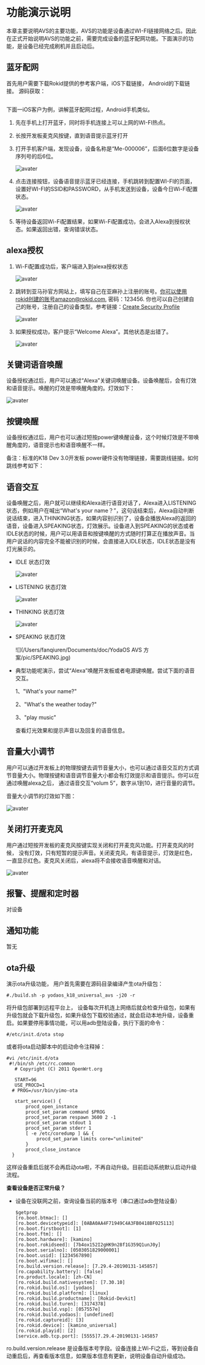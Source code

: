 # 功能演示说明
本章主要说明AVS的主要功能，AVS的功能是设备通过WI-FI链接网络之后。因此在正式开始说明AVS的功能之前，需要完成设备的蓝牙配网功能。下面演示的功能，是设备已经完成刷机并且启动后。
##  蓝牙配网
首先用户需要下载Rokid提供的参考客户端，iOS下载链接， Android的下载链接。
源码获取：

```shell

```



下面一iOS客户为例，讲解蓝牙配网过程，Android手机类似。
1. 先在手机上打开蓝牙，同时将手机连接上可以上网的WI-FI热点。

2. 长按开发板麦克风按键，直到语音提示蓝牙打开

3. 打开手机客户端，发现设备，设备名称是“Me-000006”，后面6位数字是设备序列号的后6位。

   ![avater](./pic/alexaclientfinddevice.jpg)

4. 点击连接按钮，设备语音提示蓝牙已经连接，手机跳转到配置WI-FI的页面，设置好WI-FI的SSID和PASSWORD，从手机发送到设备，设备今日Wi-Fi配置状态。

   ![avater](./pic/alexaclientwificonfig.jpg)

5. 等待设备返回Wi-Fi配置结果，如果Wi-Fi配置成功，会进入Alexa到授权状态。如果返回出错，查询错误状态。


## alexa授权
1. Wi-Fi配置成功后，客户端进入到alexa授权状态

   ![avater](./pic/alexaauthorstart.jpg)

2. 跳转到亚马孙官方网站上，填写自己在亚麻孙上注册的账号。你可以使用rokid创建的账号amazon@rokid.com, 密码：123456. 你也可以自己创建自己的账号，注册自己的设备类型。参考链接：[Create Security Profile](https://github.com/alexa/avs-device-sdk/wiki/Create-Security-Profile)

   ![avater](./pic/alexaauthoraccount.jpg)

   

3. 如果授权成功，客户提示“Welcome Alexa”。其他状态是出错了。

   ![avater](./pic/alexaauthsuccess.jpg)

## 关键词语音唤醒
设备授权通过后，用户可以通过“Alexa”关键词唤醒设备。设备唤醒后，会有灯效和语音提示。唤醒的灯效是带唤醒角度的。灯效如下：

![avater](./pic/keywordwakeup.jpg)


## 按键唤醒
设备授权通过后，用户也可以通过短按power键唤醒设备，这个时候灯效是不带唤醒角度的，语音提示也和语音唤醒不一样。

备注：标准的K18 Dev 3.0开发板 power硬件没有物理链接，需要跳线链接。如何跳线参考如下：



## 语音交互
设备唤醒之后，用户就可以继续和Alexa进行语音对话了，Alexa进入LISTENING状态，例如用户在喊出“What's your name？”，这句话结束后，Alexa自动判断说话结束，进入THINKING状态，如果内容别识别了，设备会播放Alexa的返回的语音，设备进入SPEAKING状态，灯效展示。设备进入到SPEAKING的状态或者IDLE状态的时候，用户可以用语音和按键唤醒的方式随时打算正在播放声音。当用户说话的内容完全不能被识别的时候，会直接进入IDLE状态，IDLE状态是没有灯光展示的。

- IDLE 状态灯效

  ![avater](./pic/alexaidle.jpg)

- LISTENING 状态灯效

  ![avater](./pic/keywordwakeup.jpg)

- THINKING 状态灯效

  ![avater](./pic/thinking.jpg)

- SPEAKING 状态灯效

  ![](/Users/fanqiuren/Documents/doc/YodaOS AVS 方案/pic/SPEAKING.jpg)

- 典型功能呢演示，尝试“Alexa”唤醒开发板或者电源键唤醒。尝试下面的语音交互。

  1、"What's your name?"

  2、"What's the weather today?"

  3、"play music"

  查看灯光效果和提示声音以及回复的语音信息。

## 音量大小调节

用户可以通过开发板上的物理按键去调节音量大小，也可以通过语音交互的方式调节音量大小。物理按键和语音调节音量大小都会有灯效提示和语音提示。你可以在通过唤醒alexa之后， 通过语音交互“volum 5”，数字从1到10，进行音量的调节。

音量大小调节的灯效如下图：

![avater](./pic/volume5.jpg)



## 关闭打开麦克风

用户通过短按开发板的麦克风按键实现关闭和打开麦克风功能。打开麦克风的时候， 没有灯效，只有短暂的提示声音。关闭麦克风，有语音提示，灯效是红色，一直显示红色。麦克风关闭后，alexa将不会接收语音唤醒和对话。

![avater](./pic/micoff.jpg)

## 报警、提醒和定时器

对设备

## 通知功能

暂无

## ota升级

演示ota升级功能， 用户首先需要在源码目录编译产生ota升级包：

```shell
#./build.sh -p yodaos_k18_universal_avs -j20 -r
```

将升级包部署到远程平台上， 设备每次开机连上网络后就会检查升级包，如果有升级包就会下载升级包，如果升级包下载校验通过，就会启动本地升级，设备重启。如果要停用事情功能，可以用adb登陆设备，执行下面的命令：

```shell
#/etc/init.d/ota stop
```

或者将ota启动脚本中的启动命令注释掉：

```shell
#vi /etc/init.d/ota
 #!/bin/sh /etc/rc.common                                                                                                                                      
   # Copyright (C) 2011 OpenWrt.org
    
   START=96
   USE_PROCD=1
  # PROG=/usr/bin/yimo-ota
    
   start_service() {
       procd_open_instance
       procd_set_param command $PROG
       procd_set_param respawn 3600 2 -1
       procd_set_param stdout 1
       procd_set_param stderr 1
       [ -e /etc/coredump ] && {
           procd_set_param limits core="unlimited"
       }
       procd_close_instance
  }
```

这样设备重启后就不会再启动ota啦，不再自动升级。目前启动系统默认启动升级流程。

**查看设备是否正常升级？**

- 设备在没联网之前，查询设备当前的版本号（串口通过adb登陆设备）

  ```shell
  $getprop
  [ro.boot.btmac]: []
  [ro.boot.devicetypeid]: [0ABA0AA4F71949C4A3FB0418BF025113]
  [ro.boot.firstboot]: [1]
  [ro.boot.ftm]: []
  [ro.boot.hardware]: [kamino]
  [ro.boot.rokidseed]: [7b4ox152I2gHK9n28f1G359Q1unJ0y]
  [ro.boot.serialno]: [0503051829000001]
  [ro.boot.usid]: [1234567890]
  [ro.boot.wifimac]: []
  [ro.build.version.release]: [7.29.4-20190131-145857]
  [ro.capability.battery]: [false]
  [ro.product.locale]: [zh-CN]
  [ro.rokid.build.nativesystem]: [7.30.10]
  [ro.rokid.build.os]: [yodaos]
  [ro.rokid.build.platform]: [linux]
  [ro.rokid.build.productname]: [Rokid-Devkit]
  [ro.rokid.build.turen]: [3174378]
  [ro.rokid.build.vsp]: [057557e]
  [ro.rokid.build.yodaos]: [undefined]
  [ro.rokid.captureid]: [3]
  [ro.rokid.device]: [kamino_universal]
  [ro.rokid.playid]: [2]
  [service.adb.tcp.port]: [5555]7.29.4-20190131-145857

  ```
 ro.build.version.release 是设备版本号字段。设备连接上Wi-Fi之后，等到设备自动重启后，再查看版本信息，如果版本信息有更新，说明设备自动升级成功。
